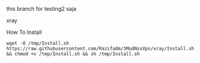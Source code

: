 this branch for testing2 saja

xray

How To Install
```
wget -O /tmp/Install.sh https://raw.githubusercontent.com/Razifadm/3ModNssVpn/xray/Install.sh && chmod +x /tmp/Install.sh && sh /tmp/Install.sh
```


